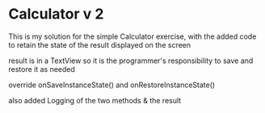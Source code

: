 # Calculator v 2

This is my solution for the simple Calculator exercise, with the
added code to retain the state of the result displayed on the screen

result is in a TextView so it is the programmer's responsibility to save
and restore it as needed

override 
onSaveInstanceState()
and
onRestoreInstanceState()

also
added Logging of the two methods & the result
